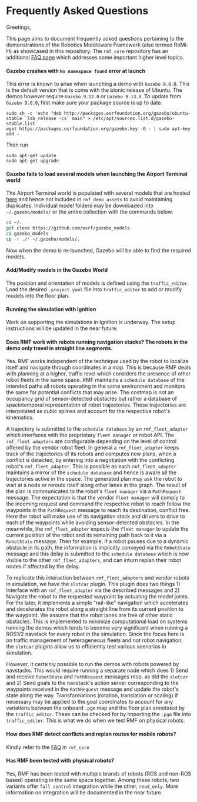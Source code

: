 # Frequently Asked Questions

Greetings,

This page aims to document frequently asked questions pertaining to the demonstrations of the Robotics Middleware Framework (also termed RoMi-H) as showcased in this repository. The `rmf_core` repository has an additional [FAQ page](https://github.com/open-rmf/rmf_ros2/blob/master/docs/faq.md) which addresses some important higher level topics.


#### Gazebo crashes with `No namespace found` error at launch

This error is known to arise when launching a demo with `Gazebo 9.0.0`. This is the default version that is come with the bionic release of Ubuntu. The demos however require `Gazebo 9.12.0` or `Gazebo 9.13.0`. To update from `Gazebo 9.0.0`, first make sure your package source is up to date.

```
sudo sh -c 'echo "deb http://packages.osrfoundation.org/gazebo/ubuntu-stable `lsb_release -cs` main" > /etc/apt/sources.list.d/gazebo-stable.list
wget https://packages.osrfoundation.org/gazebo.key -O - | sudo apt-key add -
```
Then run
```
sudo apt-get update
sudo apt-get upgrade
```


#### Gazebo fails to load several models when launching the Airport Terminal world

The Airport Terminal world is populated with several models that are hosted [here](https://github.com/osrf/gazebo_models) and hence not included in `rmf_demo_assets` to avoid maintaining duplicates. Individual model folders may be downloaded into `~/.gazebo/models/` or the entire collection with the commands below.

```bash
cd ~/.
git clone https://github.com/osrf/gazebo_models
cd gazebo_models
cp -r ./* ~/.gazebo/models/.
```
Now when the demo is re-launched, Gazebo will be able to find the required models.


#### Add/Modify models in the Gazebo World
The position and orientation of models is defined using the `traffic_editor`. Load the desired `.project.yaml` file into `traffic_editor` to add or modify models into the floor plan.


#### Running the simulation with Ignition
Work on supporting the simulations in Ignition is underway. The setup instructions will be updated in the near future. 


#### Does RMF work with robots running navigation stacks? The robots in the demo only travel in straight line segments.

Yes. RMF works independent of the technique used by the robot to localize itself and navigate through coordinates in a map. This is because RMF deals with planning at a higher, traffic level which considers the presence of other robot fleets in the same space. RMF maintains a `schedule database` of the intended paths all robots operating in the same environment and monitors the same for potential conflicts that may arise. The costmap is not an occupancy grid of sensor-detected obstacles but rather a database of spaciotemporal representation of robot trajectories. These trajectories are interpolated as cubic splines and account for the respective robot's kinematics.

A trajectory is submitted to the `schedule database` by an `rmf_fleet_adapter` which interfaces with the proprietary `fleet manager` or robot API. The `rmf_fleet adapters` are configurable depending on the level of control offered by the vendor robot fleet. In general a `rmf_fleet_adapter` keeps track of the trajectories of its robots and computes new plans, when a conflict is detected, by entering into a negotiation with the conflicting robot's `rmf_fleet_adapter`. This is possible as each `rmf_fleet_adapter` maintains a mirror of the `schedule database` and hence is aware all the trajectories active in the space. The generated plan may ask the robot to wait at a node or reroute itself along other lanes in the graph. The result of the plan is communicated to the robot's `fleet manager` via a `PathRequest` message. The expectation is that the vendor `fleet manager` will comply to the incoming request and command the respective robot to reach follow the waypoints in the `PathRequest` message to reach its destination, conflict free. Here the robot will make use of its navigation stack and drivers to drive to each of the waypoints while avoiding sensor-detected obstacles. In the meanwhile, the `rmf_fleet_adapter` expects the `fleet manager` to update the current position of the robot and its remaining path back to it via a `RobotState` message. Then for example, if a robot pauses due to a dynamic obstacle in its path, the information is implicitly conveyed via the `RobotState` message and this delay is submitted to the `schedule database` which is now visible to the other `rmf_fleet_adapters`, and can inturn replan their robot routes if affected by the delay.

To replicate this interaction between `rmf_fleet_adapters` and vendor robots in simulation, we have the `slotcar` plugin. This plugin does two things 1) Interface with an `rmf_fleet_adapter` via the described messages and 2) Navigate the robot to the requested waypoint by actuating the model joints. For the later, it implements a simple "rail-like" navigation which accelerates and decelerates the robot along a straight line from its current position to the waypoint. We assume that the robot lanes are free of other static obstacles. This is implemented to minimize computational load on systems running the demos which tends to become very significant when running a ROS1/2 navstack for every robot in the simulation. Since the focus here is on traffic management of heterogeneous fleets and not robot navigation, the `slotcar` plugins allow us to efficiently test various scenarios in simulation.

However, it certainly possible to run the demos with robots powered by navstacks. This would require running a separate node which does 1) Send and receive `RobotState` and `PathRequest` messages resp. as did the `slotcar` and 2) Send goals to the navstack's action server corresponding to the waypoints received in the `PathRequest` message and update the robot's state along the way. Transformations (rotation, translation or scaling) if necessary may be applied to the goal coordinates to account for any variations between the onboard `.pgm` map and the floor plan annotated by the `traffic_editor`. These can be checked for by importing the `.pgm` file into `traffic_editor`.
This is what we do when we test RMF on physical robots.


#### How does RMF detect conflicts and replan routes for mobile robots?
Kindly refer to the [FAQ](https://github.com/open-rmf/rmf_ros2/blob/master/docs/faq.md#how-does-rmf_traffic-avoid-mobile-robot-traffic-conflicts) in `rmf_core`


#### Has RMF been tested with physical robots?
Yes, RMF has been tested with multiple brands of robots (ROS and non-ROS based) operating in the same space together. Among these robots, two variants offer `full control` integration while the other, `read_only`. More information on integration will be documented in the near future.
